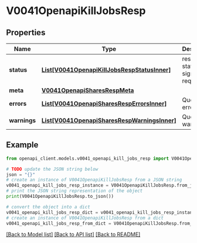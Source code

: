 # V0041OpenapiKillJobsResp


## Properties

Name | Type | Description | Notes
------------ | ------------- | ------------- | -------------
**status** | [**List[V0041OpenapiKillJobsRespStatusInner]**](V0041OpenapiKillJobsRespStatusInner.md) | resultant status of signal request | 
**meta** | [**V0041OpenapiSharesRespMeta**](V0041OpenapiSharesRespMeta.md) |  | [optional] 
**errors** | [**List[V0041OpenapiSharesRespErrorsInner]**](V0041OpenapiSharesRespErrorsInner.md) | Query errors | [optional] 
**warnings** | [**List[V0041OpenapiSharesRespWarningsInner]**](V0041OpenapiSharesRespWarningsInner.md) | Query warnings | [optional] 

## Example

```python
from openapi_client.models.v0041_openapi_kill_jobs_resp import V0041OpenapiKillJobsResp

# TODO update the JSON string below
json = "{}"
# create an instance of V0041OpenapiKillJobsResp from a JSON string
v0041_openapi_kill_jobs_resp_instance = V0041OpenapiKillJobsResp.from_json(json)
# print the JSON string representation of the object
print(V0041OpenapiKillJobsResp.to_json())

# convert the object into a dict
v0041_openapi_kill_jobs_resp_dict = v0041_openapi_kill_jobs_resp_instance.to_dict()
# create an instance of V0041OpenapiKillJobsResp from a dict
v0041_openapi_kill_jobs_resp_from_dict = V0041OpenapiKillJobsResp.from_dict(v0041_openapi_kill_jobs_resp_dict)
```
[[Back to Model list]](../README.md#documentation-for-models) [[Back to API list]](../README.md#documentation-for-api-endpoints) [[Back to README]](../README.md)


